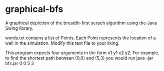 # graphical-bfs
A graphical depiction of the breadth-first serach algorithm using the Java Swing library.

words.txt contains a list of Points. Each Point represents the location of a wall in the simulation. Modify this text file to your liking.

This program expects four arguments in the form x1 y1 x2 y2. For example, to find the shortest path between (0,0) and (5,3) you would run java -jar bfs.jar 0 0 5 3
